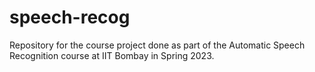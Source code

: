# speech-recog
Repository for the course project done as part of the Automatic Speech Recognition course at IIT Bombay in Spring 2023.  
